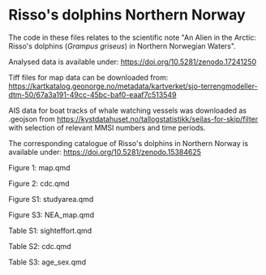 # Risso's dolphins Northern Norway

The code in these files relates to the scientific note "An Alien in the Arctic: Risso's dolphins (*Grampus griseus*) in Northern Norwegian Waters".

Analysed data is available under: https://doi.org/10.5281/zenodo.17241250

Tiff files for map data can be downloaded from: https://kartkatalog.geonorge.no/metadata/kartverket/sjo-terrengmodeller-dtm-50/67a3a191-49cc-45bc-baf0-eaaf7c513549 

AIS data for boat tracks of whale watching vessels was downloaded as .geojson from https://kystdatahuset.no/tallogstatistikk/seilas-for-skip/filter with selection of relevant MMSI numbers and time periods.

The corresponding catalogue of Risso's dolphins in Northern Norway is available under: https://doi.org/10.5281/zenodo.15384625

Figure 1: map.qmd

Figure 2: cdc.qmd


Figure S1: studyarea.qmd

Figure S3: NEA_map.qmd

Table S1: sighteffort.qmd

Table S2: cdc.qmd

Table S3: age_sex.qmd

